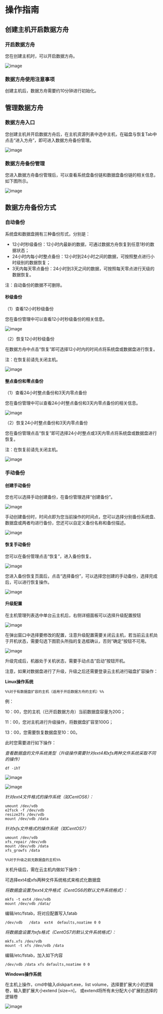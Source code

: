 # 操作指南



## 创建主机开启数据方舟

### 开启数据方舟

您在创建主机时，可以开启数据方舟。

![image](/images/uda1.png)

### 数据方舟使用注意事项

创建主机后，数据方舟需要约10分钟进行初始化。

## 管理数据方舟

### 数据方舟入口

您创建主机并开启数据方舟后，在主机资源列表中选中主机，在磁盘与恢复Tab中点击“进入方舟”，即可进入数据方舟备份管理。

![image](/images/uda2.png)

### 数据方舟备份管理

您进入数据方舟备份管理后，可以查看系统盘备份链和数据盘备份链的相关信息，如下图所示。

![image](/images/uda3.png)

## 数据方舟备份方式

### 自动备份

系统盘和数据盘拥有三种备份形式，分别是：

* 12小时秒级备份：12小时内最新的数据，可通过数据方舟恢复到任意1秒的数据状态； 
* 24小时内每小时整点备份：12小时到24小时之间的数据，可按照整点进行小时级别的数据恢复；
* 3天内每天零点备份：24小时到3天之间的数据，可按照每天零点进行天级的数据恢复。

注：自动备份的数据不可删除。

#### 秒级备份

（1）查看12小时秒级备份

您在备份管理中可以查看12小时秒级备份的相关信息。

![image](/images/uda4.png)

（2）恢复12小时秒级备份

在数据方舟中点击“恢复”即可选择12小时内的时间点将系统盘或数据盘进行恢复。

注：在恢复前请先关闭主机。

![image](/images/uda5.png)

#### 整点备份和零点备份

（1）查看24小时整点备份和3天内零点备份

您在备份管理中可以查看24小时整点备份和3天内零点备份的相关信息。

![image](/images/uda6.png)

（2）恢复24小时整点备份和3天内零点备份

您在备份管理点击“恢复”即可选择24小时整点或3天内零点将系统盘或数据盘进行恢复。

   注：在恢复前请先关闭主机。

![image](/images/uda5.png)

### 手动备份

#### 创建手动备份

您也可以选择手动创建备份，在备份管理选择“创建备份”。

![image](/images/uda8.png)

手动创建备份时，时间点即为您当前操作的时间点，您可以选择分别备份系统盘、数据盘或两者均进行备份，您还可以自定义备份名称和备份描述。

![image](/images/uda9.png)

#### 恢复手动备份

您可以在备份管理点击“恢复”，进入备份恢复。

![image](/images/10.png)

您进入备份恢复页面后，点击“选择备份”，可以选择您创建的手动备份，选择完成后，可以进行恢复操作。

![image](/images/11.png)

#### 升级配置

在主机管理列表选中单台云主机后，右侧详细面板可以选择升级配置按钮

![image](/images/select_reconfig.png)

在弹出窗口中选择要修改的配置，注意升级配置需要关闭云主机，若当前云主机处于开机状态，需要勾选下图箭头所指的复选框确认，否则”确定”按钮不可用。

![image](/images/reconfig.png)

升级完成后，机器处于关机状态，需要手动点击”启动”按钮开机。

注意，如果对数据盘进行了升级，升级之后还需要登录云主机进行磁盘扩容操作：

**Linux操作系统**

`%%对于有数据盘扩容的主机（适用于开启数据方舟的主机）%%`

例：

10：00，您的主机（已开启数据方舟）当前数据盘容量为20G；

11：00，您对主机进行升级操作，将数据盘扩容至100G；

13：00，您需要恢复数据盘至10：00。

此时您需要进行如下操作：

*查看数据盘的文件系统类型（升级操作需要针对ext4和xfs两种文件系统采取不同的操作）*

    df -ihT

![image](/images/ext4.png)

![image](/images/xfs.png)

*针对ext4文件格式的操作系统（如CentOS6）：*

    umount /dev/vdb
    e2fsck -f /dev/vdb
    resize2fs /dev/vdb
    mount /dev/vdb /data

*针对xfs文件格式的操作系统（如CentOS7）*

    umount /dev/vdb
    xfs_repair /dev/vdb
    mount /dev/vdb /data
    xfs_growfs /data

`%%对于升级之前无数据盘的主机%%`

关机升级后，需在云主机内做如下操作：

可选择ext4或xfs两种文件系统格式来格式化数据盘

*将数据盘设置为ext4文件格式（CentOS6的默认文件系统格式）：*

    mkfs -t ext4 /dev/vdb 
    mount /dev/vdb /data/

编辑/etc/fstab，将对应配置写入fatab

    /dev/vdb   /data  ext4  defaults,noatime 0 0

*将数据盘设置为xfs格式（CentOS7的默认文件系统格式）：*

    mkfs.xfs /dev/vdb
    mount -t xfs /dev/vdb /data

编辑/etc/fstab，加入如下内容

    /dev/vdb /data xfs defaults,noatime 0 0

**Windows操作系统**

在主机上操作，cmd中输入diskpart.exe，list volume，选择要扩展大小的逻辑卷，输入要扩展大小extend
\[size=n\]， 或extend将所有未分配大小扩展到选择的逻辑卷

![image](/images/disk_extend.png)
